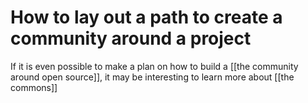 # How to lay out a path to create a community around a project

If it is even possible to make a plan on how to build a [[the community around open source]], it may be interesting to learn more about [[the commons]]